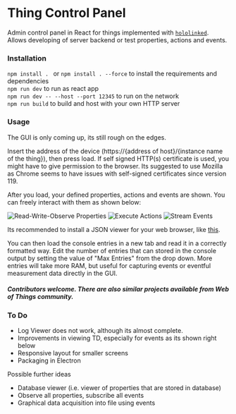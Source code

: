 # Thing Control Panel

Admin control panel in React for things implemented with [`hololinked`](https://github.com/VigneshVSV/hololinked).
Allows developing of server backend or test properties, actions and events. 

### Installation

```npm install . ``` or ```npm install . --force``` to install the requirements and dependencies <br/>
```npm run dev``` to run as react app <br/>
```npm run dev -- --host --port 12345``` to run on the network <br/>
```npm run build``` to build and host with your own HTTP server <br/>

### Usage

The GUI is only coming up, its still rough on the edges. 

Insert the address of the device (https://{address of host}/{instance name of the thing}), then press load. If self signed
HTTP(s) certificate is used, you might have to give permission to the browser. Its suggested to use Mozilla as Chrome seems
to have issues with self-signed certificates since version 119. 

After you load, your defined properties, actions and events are shown. You can freely interact with them as shown below:

![Read-Write-Observe Properties](readme-assets/properties.png)
![Execute Actions](readme-assets/actions.png)
![Stream Events](readme-assets/events.png)

Its recommended to install a JSON viewer for your web browser, like [this](https://chromewebstore.google.com/detail/json-viewer/gbmdgpbipfallnflgajpaliibnhdgobh).

You can then load the console entries in a new tab and read it in a correctly formatted way. Edit the number of entries that can stored in the console output
by setting the value of "Max Entries" from the drop down. More entries will take more RAM, but useful for capturing events or eventful measurement data directly 
in the GUI. 

##### Contributors welcome. There are also similar projects available from Web of Things community. 

### To Do

- Log Viewer does not work, although its almost complete. 
- Improvements in viewing TD, especially for events as its shown right below 
- Responsive layout for smaller screens
- Packaging in Electron

Possible further ideas
- Database viewer (i.e. viewer of properties that are stored in database)
- Observe all properties, subscribe all events
- Graphical data acquisition into file using events


